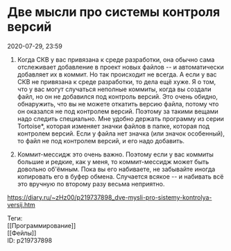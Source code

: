 Две мысли про системы контроля версий
======================================

   
 2020-07-29, 23:59   
  1. Когда СКВ у вас привязана к среде разработки, она обычно сама отслеживает добавление в проект новых файлов -- и автоматически добавляет их в коммит. Но так происходит не всегда. А если у вас СКВ не привязана к среде разработки, то дела ещё хуже. Я о том, что у вас могут случаться неполные коммиты, когда вы создали файл, но он не добавился под контроль версий. Это очень обидно, обнаружить, что вы не можете откатить версию файла, потому что он оказался не под контролем версий. Поэтому за такими вещами надо следить специально. Мне удобно держать программу из серии Tortoise\*, которая изменяет значки файлов в папке, которая под контролем версий. Если у файла нет значка (или значок особенный), то файл не под контролем версий, и его надо добавить.   
   
 2. Коммит-мессидж это очень важно. Поэтому если у вас коммиты большие и редкие, как у меня, то коммит-мессидж может быть довольно об'ёмным. Пока вы его набиваете, не забывайте иногда копировать его в буфер обмена. Случается всякое -- и набивать всё это вручную по второму разу весьма неприятно.   
    
 <https://diary.ru/~zHz00/p219737898_dve-mysli-pro-sistemy-kontrolya-versij.htm>   
   
 Теги:   
 [[Программирование]]   
 [[Фейлы]]   
 ID: p219737898